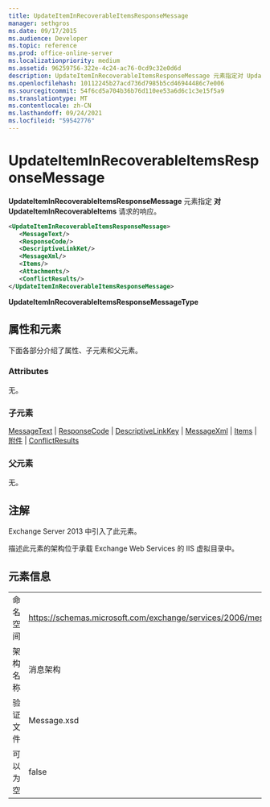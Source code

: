 ```yaml
---
title: UpdateItemInRecoverableItemsResponseMessage
manager: sethgros
ms.date: 09/17/2015
ms.audience: Developer
ms.topic: reference
ms.prod: office-online-server
ms.localizationpriority: medium
ms.assetid: 96259756-322e-4c24-ac76-0cd9c32e0d6d
description: UpdateItemInRecoverableItemsResponseMessage 元素指定对 UpdateItemInRecoverableItems 请求的响应。
ms.openlocfilehash: 10112245b27acd736d7985b5cd46944486c7e006
ms.sourcegitcommit: 54f6cd5a704b36b76d110ee53a6d6c1c3e15f5a9
ms.translationtype: MT
ms.contentlocale: zh-CN
ms.lasthandoff: 09/24/2021
ms.locfileid: "59542776"
---
```

# <a name="updateiteminrecoverableitemsresponsemessage"></a>UpdateItemInRecoverableItemsResponseMessage

**UpdateItemInRecoverableItemsResponseMessage** 元素指定 **对 UpdateItemInRecoverableItems** 请求的响应。 
  
```XML
<UpdateItemInRecoverableItemsResponseMessage>
   <MessageText/>
   <ResponseCode/>
   <DescriptiveLinkKet/>
   <MessageXml/>
   <Items/>
   <Attachments/>
   <ConflictResults/>
</UpdateItemInRecoverableItemsResponseMessage>
```

 **UpdateItemInRecoverableItemsResponseMessageType**
## <a name="attributes-and-elements"></a>属性和元素

下面各部分介绍了属性、子元素和父元素。
  
### <a name="attributes"></a>Attributes

无。
  
### <a name="child-elements"></a>子元素

[MessageText](messagetext.md)  | [ResponseCode](responsecode.md)  | [DescriptiveLinkKey](descriptivelinkkey.md)  | [MessageXml](messagexml.md)  | [Items](items.md)  | [附件](attachments-ex15websvcsotherref.md)  | [ConflictResults](conflictresults.md)
  
### <a name="parent-elements"></a>父元素

无。
  
## <a name="remarks"></a>注解

Exchange Server 2013 中引入了此元素。
  
描述此元素的架构位于承载 Exchange Web Services 的 IIS 虚拟目录中。
  
## <a name="element-information"></a>元素信息

|||
|:-----|:-----|
|命名空间  <br/> |https://schemas.microsoft.com/exchange/services/2006/message  <br/> |
|架构名称  <br/> |消息架构  <br/> |
|验证文件  <br/> |Message.xsd  <br/> |
|可以为空  <br/> |false  <br/> |
   


